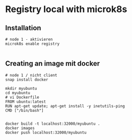 # Registry local with microk8s 

## Installation 

```
# node 1 - aktivieren 
microk8s enable registry 


```

## Creating an image mit docker 

```
# node 1 / nicht client 
snap install docker 

mkdir myubuntu 
cd myubuntu 
# vi Dockerfile 
FROM ubuntu:latest
RUN apt-get update; apt-get install -y inetutils-ping
CMD ["/bin/bash"]


docker build -t localhost:32000/myubuntu .
docker images 
docker push localhost:32000/myubuntu 

```
